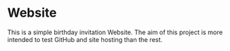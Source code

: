# Website
This is a simple birthday invitation Website.
The aim of this project is more intended to test GitHub and site hosting than the rest.
